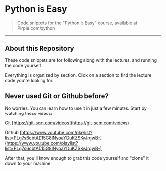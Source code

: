 # Python is Easy
> Code snippets for the "Python is Easy" course, available at Pirple.com/python

------

## About this Repository

These code snippets are for following along with the lectures, and running the code yourself.

Everything is organized by section. Click on a section to find the lecture code you're looking for.

## Never used Git or Github before?

No worries. You can learn how to use it in just a few minutes. Start by watching these videos:

Git
[https://git-scm.com/videos](https://git-scm.com/videos)

Github
[https://www.youtube.com/playlist?list=PLg7s6cbtAD15G8lNyoaYDuKZSKyJrgwB-](https://www.youtube.com/playlist?list=PLg7s6cbtAD15G8lNyoaYDuKZSKyJrgwB-)

After that, you'll know enough to grab this code yourself and "clone" it down to your machine.

